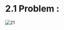 # 2.1 Problem :
![21](https://user-images.githubusercontent.com/40190772/57052408-39f12300-6c87-11e9-90e2-67ad5c79a111.png)
